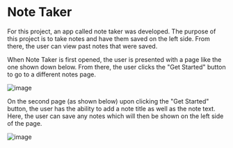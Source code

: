 # Note Taker

For this project, an app called note taker was developed. The purpose of this project is to take notes and have them saved on the left side. From there, the user can view past notes that were saved.

When Note Taker is first opened, the user is presented with a page like the one shown down below. From there, the user clicks the "Get Started" button to go to a different notes page. 

![image](https://user-images.githubusercontent.com/77218022/116840977-5b9a8300-ab9d-11eb-95ab-d1297721d4b9.png)


On the second page (as shown below) upon clicking the "Get Started" button, the user has the ability to add a note title as well as the note text. Here, the user can save any notes which will then be shown on the left side of the page.

![image](https://user-images.githubusercontent.com/77218022/116841081-a3b9a580-ab9d-11eb-835e-436bf4190889.png)
